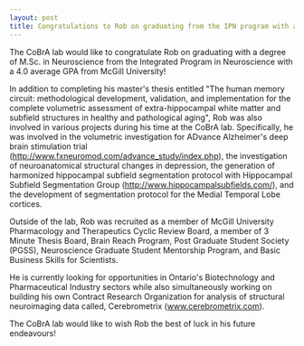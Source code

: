 ```yaml
---
layout: post
title: Congratulations to Rob on graduating from the IPN program with a M.Sc. in Neuroscience!
---
```


The CoBrA lab would like to congratulate Rob on graduating with a degree of M.Sc. in Neuroscience from the Integrated Program in Neuroscience with a 4.0 average GPA from McGill University!

In addition to completing his master's thesis entitled "The human memory circuit: methodological development, validation, and implementation for the complete volumetric assessment of extra-hippocampal white matter and subfield structures in healthy and pathological aging", Rob was also involved in various projects during his time at the CoBrA lab. Specifically, he was involved in the volumetric investigation for ADvance Alzheimer's deep brain stimulation trial (http://www.fxneuromod.com/advance_study/index.php), the investigation of neuroanatomical structural changes in depression, the generation of harmonized hippocampal subfield segmentation protocol with Hippocampal Subfield Segmentation Group (http://www.hippocampalsubfields.com/), and the development of segmentation protocol for the Medial Temporal Lobe cortices.

Outside of the lab, Rob was recruited as a member of McGill University Pharmacology and Therapeutics Cyclic Review Board, a member of 3 Minute Thesis Board, Brain Reach Program, Post Graduate Student Society (PGSS), Neuroscience Graduate Student Mentorship Program, and Basic Business Skills for Scientists.

He is currently looking for opportunities in Ontario's Biotechnology and Pharmaceutical Industry sectors while also simultaneously working on building his own Contract Research Organization for analysis of structural neuroimaging data called, Cerebrometrix (www.cerebrometrix.com).

The CoBrA lab would like to wish Rob the best of luck in his future endeavours!

